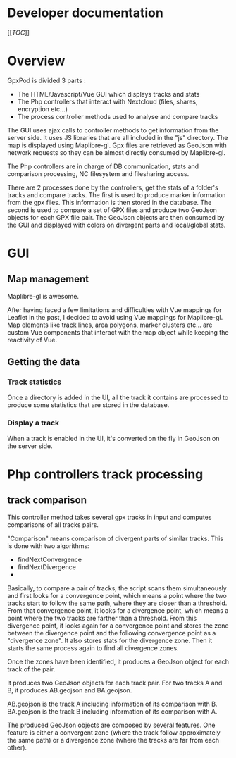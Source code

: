 # Developer documentation

[[_TOC_]]

# Overview

GpxPod is divided 3 parts :

* The HTML/Javascript/Vue GUI which displays tracks and stats
* The Php controllers that interact with Nextcloud (files, shares, encryption etc...)
* The process controller methods used to analyse and compare tracks

The GUI uses ajax calls to controller methods to get information from the server side.
It uses JS libraries that are all included in the "js" directory. 
The map is displayed using Maplibre-gl. 
Gpx files are retrieved as GeoJson with network requests so they can be almost directly consumed by Maplibre-gl.

The Php controllers are in charge of DB communication, stats and comparison processing, NC filesystem and filesharing access.

There are 2 processes done by the controllers, get the stats of a folder's tracks and compare tracks.
The first is used to produce marker information from the gpx files.
This information is then stored in the database.
The second is used to compare a set of GPX files and produce two GeoJson objects for each GPX file pair.
The GeoJson objects are then consumed by the GUI and displayed with colors on divergent parts and local/global stats.

# GUI

## Map management

Maplibre-gl is awesome.

After having faced a few limitations and difficulties with Vue mappings for Leaflet in the past,
I decided to avoid using Vue mappings for Maplibre-gl. Map elements like track lines, area polygons, marker clusters etc...
are custom Vue components that interact with the map object while keeping the reactivity of Vue.

## Getting the data

### Track statistics

Once a directory is added in the UI, all the track it contains are processed to produce some statistics that are
stored in the database.

### Display a track

When a track is enabled in the UI, it's converted on the fly in GeoJson on the server side.

# Php controllers track processing

## track comparison

This controller method takes several gpx tracks in input and computes comparisons of all tracks pairs.

"Comparison" means comparison of divergent parts of similar tracks. This is done with two algorithms: 

* findNextConvergence
* findNextDivergence
* 
Basically, to compare a pair of tracks, the script scans them simultaneously and first looks for a convergence point,
which means a point where the two tracks start to follow the same path, where they are closer than a threshold. 
From that convergence point, it looks for a divergence point, which means a point where the two tracks are farther than a threshold. 
From this divergence point, it looks again for a convergence point and stores the zone between the divergence point 
and the following convergence point as a "divergence zone". 
It also stores stats for the divergence zone. Then it starts the same process again to find all divergence zones.

Once the zones have been identified, it produces a GeoJson object for each track of the pair.

It produces two GeoJson objects for each track pair. For two tracks A and B, it produces AB.geojson and BA.geojson.

AB.geojson is the track A including information of its comparison with B.
BA.geojson is the track B including information of its comparison with A.

The produced GeoJson objects are composed by several features. One feature is either a convergent zone
(where the track follow approximately the same path) or a divergence zone (where the tracks are far from each other).
